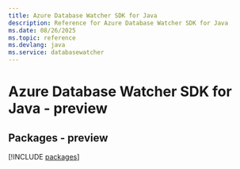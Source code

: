 ```yaml
---
title: Azure Database Watcher SDK for Java
description: Reference for Azure Database Watcher SDK for Java
ms.date: 08/26/2025
ms.topic: reference
ms.devlang: java
ms.service: databasewatcher
---
```

# Azure Database Watcher SDK for Java - preview
## Packages - preview
[!INCLUDE [packages](database-watcher-index.md)]